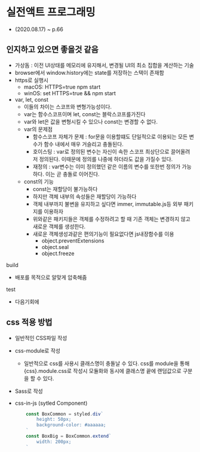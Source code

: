 # 실전액트 프로그래밍

- (2020.08.17) ~ p.66

## 인지하고 있으면 좋을것 같음

- 가상돔 : 이전 UI상태를 메모리에 유지해서, 변경될 UI의 최소 집합을 계산하는 기술
- browser에서 window.history에는 state를 저장하는 스택이 존재함
- https로 실행시
  - macOS: HTTPS=true npm start
  - winOS: set HTTPS=true && npm start
- var, let, const
  - 이들의 차이는 스코프와 변형가능성이다.
  - var는 함수스코프이며 let, const는 블락스코프를가진다
  - var와 let은 값을 변형시킬 수 있으나 const는 변경할 수 없다.
  - var의 문제점
    - 함수스코프 자체가 문제 : for문을 이용할떄도 단일적으로 이용되는 모든 변수가 함수 내에서 매우 거슬리고 충돌된다.
    - 호이스팅 : var로 정의된 변수는 자신이 속한 스코프 최상단으로 끌어올려저 정의된다. 이때문에 정의를 나중에 하더라도 값을 가질수 있다.
    - 재정의 : var변수는 이미 정의했던 같은 이름의 변수를 또한번 정의가 가능하다. 이는 곧 충돌로 이어진다.
  - const의 기능
    - const는 재할당이 불가능하다
    - 하지만 객체 내부의 속성들은 재할당이 가능하다
    - 객체 내부까지 불변을 유지하고 싶다면 immer, immutable.js등 외부 패키지를 이용하자
    - 위와같은 패키지들은 객체를 수정하려고 할 때 기존 객체는 변경하지 않고 새로운 객체를 생성한다.
    - 새로운 객체생성과같은 편의기능이 필요없다면 js내장함수를 이용
      - object.preventExtensions
      - object.seal
      - object.freeze


build

- 배포를 목적으로 알맞게 압축해줌

test

- 다음기회에

## css 적용 방법

- 일반적인 CSS파일 작성
- css-module로 작성
  - 일반적으로 css를 사용시 클래스명이 충돌날 수 있다. css를 module을 통해 {css}.module.css로 작성시 모듈화와 동시에 클래스명 끝에 랜덤값으로 구분을 할 수 있다.
- Sass로 작성
- css-in-js (sytled Component)

    ```javascript
        const BoxCommon = styled.div`
            height: 50px;
            background-color: #aaaaaa;
        `
        const BoxBig = BoxCommon.extend`
            width: 200px;
        `
    ```
